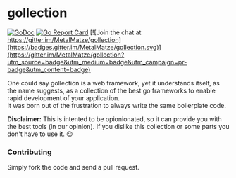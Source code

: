# gollection 
[![GoDoc](http://godoc.org/github.com/MetalMatze/gollection?status.png)](http://godoc.org/github.com/MetalMatze/gollection) 
[![Go Report Card](http://goreportcard.com/badge/MetalMatze/gollection)](http://goreportcard.com/report/MetalMatze/gollection) 
[![Join the chat at https://gitter.im/MetalMatze/gollection](https://badges.gitter.im/MetalMatze/gollection.svg)](https://gitter.im/MetalMatze/gollection?utm_source=badge&utm_medium=badge&utm_campaign=pr-badge&utm_content=badge) 

One could say gollection is a web framework, yet it understands itself, as the name suggests, as a collection of the best go frameworks to enable rapid development of your application.  
It was born out of the frustration to always write the same boilerplate code.

**Disclaimer:** This is intented to be opionionated, so it can provide you with the best tools (in our opinion). If you dislike this collection or some parts you don't have to use it. 😉

### Contributing
Simply fork the code and send a pull request.
